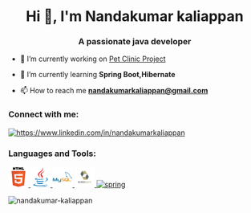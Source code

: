 <h1 align="center">Hi 👋, I'm Nandakumar kaliappan</h1>
<h3 align="center">A passionate java developer</h3>

- 🔭 I’m currently working on [Pet Clinic Project](https://github.com/nandakumar-kaliappan/spring-petclinic)

- 🌱 I’m currently learning **Spring Boot,Hibernate**

- 📫 How to reach me **nandakumarkaliappan@gmail.com**

<h3 align="left">Connect with me:</h3>
<p align="left">
<a href="https://linkedin.com/in/https://www.linkedin.com/in/nandakumarkaliappan" target="blank"><img align="center" src="https://raw.githubusercontent.com/rahuldkjain/github-profile-readme-generator/master/src/images/icons/Social/linked-in-alt.svg" alt="https://www.linkedin.com/in/nandakumarkaliappan" height="30" width="40" /></a>
</p>

<h3 align="left">Languages and Tools:</h3>
<p align="left"> <a href="https://www.w3.org/html/" target="_blank" rel="noreferrer"> <img src="https://raw.githubusercontent.com/devicons/devicon/master/icons/html5/html5-original-wordmark.svg" alt="html5" width="40" height="40"/> </a> <a href="https://www.java.com" target="_blank" rel="noreferrer"> <img src="https://raw.githubusercontent.com/devicons/devicon/master/icons/java/java-original.svg" alt="java" width="40" height="40"/> </a> <a href="https://www.mysql.com/" target="_blank" rel="noreferrer"> <img src="https://raw.githubusercontent.com/devicons/devicon/master/icons/mysql/mysql-original-wordmark.svg" alt="mysql" width="40" height="40"/> </a></a> <a href="https://hibernate.org/" target="_blank" rel="noreferrer"> <img src="https://github.com/nandakumar-kaliappan/nandakumar-kaliappan/blob/main/src/hibernate.jpg" alt="hibernate" width="40" height="40"/> </a><a href="https://spring.io/" target="_blank" rel="noreferrer"> <img src="https://www.vectorlogo.zone/logos/springio/springio-icon.svg" alt="spring" width="40" height="40"/> </a> </p>

<p><img align="center" src="https://github-readme-stats.vercel.app/api/top-langs?username=nandakumar-kaliappan&show_icons=true&locale=en&layout=compact" alt="nandakumar-kaliappan" /></p>
